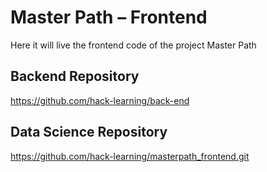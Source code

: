 # Master Path – Frontend
Here it will live the frontend code of the project Master Path

## Backend Repository
https://github.com/hack-learning/back-end

## Data Science Repository
https://github.com/hack-learning/masterpath_frontend.git
